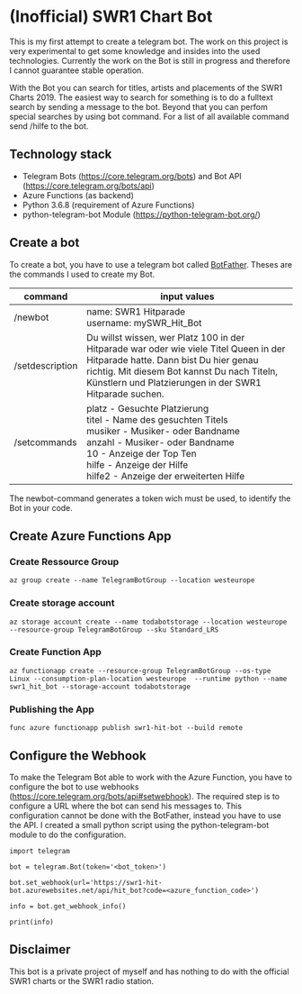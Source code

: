 # (Inofficial) SWR1 Chart Bot

This is my first attempt to create a telegram bot. The work on this project is very experimental to get some knowledge
and insides into the used technologies. Currently the work on the Bot is still in progress and therefore I cannot
guarantee stable operation.

With the Bot you can search for titles, artists and placements of the SWR1 Charts 2019.
The easiest way to search for something is to do a fulltext search by sending a message to the bot.
Beyond that you can perfom special searches by using bot command. For a list of all available command
send /hilfe to the bot.


## Technology stack

- Telegram Bots (https://core.telegram.org/bots) and Bot API (https://core.telegram.org/bots/api)
- Azure Functions (as backend)
- Python 3.6.8 (requirement of Azure Functions)
- python-telegram-bot Module (https://python-telegram-bot.org/)

## Create a bot

To create a bot, you have to use a telegram bot called [BotFather](https://telegram.me/botfather). Theses are the commands
I used to create my Bot.

| command         | input values                                                                                                                                                                                                                                |
|-----------------|---------------------------------------------------------------------------------------------------------------------------------------------------------------------------------------------------------------------------------------------|
| /newbot         | name: SWR1 Hitparade <br> username: mySWR_Hit_Bot                                                                                                                                                                                           |
| /setdescription | Du willst wissen, wer Platz 100 in der Hitparade war oder wie viele Titel Queen in der Hitparade hatte. Dann bist Du hier genau richtig. Mit diesem Bot kannst Du nach Titeln, Künstlern und Platzierungen in der SWR1 Hitparade suchen.    |
| /setcommands    | platz - Gesuchte Platzierung<br>titel - Name des gesuchten Titels<br>musiker - Musiker- oder Bandname<br>anzahl - Musiker- oder Bandname<br>10 - Anzeige der Top Ten<br>hilfe - Anzeige der Hilfe<br>hilfe2 - Anzeige der erweiterten Hilfe |

The newbot-command generates a token wich must be used, to identify the Bot in your code.

## Create Azure Functions App

### Create Ressource Group

`az group create --name TelegramBotGroup --location westeurope`

### Create storage account

`az storage account create --name todabotstorage --location westeurope --resource-group TelegramBotGroup --sku Standard_LRS`

### Create Function App

`az functionapp create --resource-group TelegramBotGroup --os-type Linux --consumption-plan-location westeurope  --runtime python --name swr1_hit_bot --storage-account todabotstorage`

### Publishing the App

`func azure functionapp publish swr1-hit-bot --build remote`

## Configure the Webhook

To make the Telegram Bot able to work with the Azure Function, you have to configure the bot to use webhooks (https://core.telegram.org/bots/api#setwebhook). The required step is to configure a URL where the bot can send his messages to. This configuration cannot be done with the BotFather, instead you have to use the API. I created a small python script using the python-telegram-bot module to do the configuration.

`import telegram`

`bot = telegram.Bot(token='<bot_token>')`

`bot.set_webhook(url='https://swr1-hit-bot.azurewebsites.net/api/hit_bot?code=<azure_function_code>')`

`info = bot.get_webhook_info()`

`print(info)`

## Disclaimer

This bot is a private project of myself and has nothing to do with the official SWR1 charts or the SWR1 radio station. 